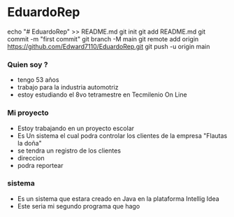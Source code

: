 # EduardoRep
echo "# EduardoRep" >> README.md
git init
git add README.md
git commit -m "first commit"
git branch -M main
git remote add origin https://github.com/Edward7110/EduardoRep.git
git push -u origin main
### Quien soy ?
- tengo 53 años
- trabajo para la industria automotriz
- estoy estudiando el 8vo tetramestre en Tecmilenio On Line

### Mi proyecto 
- Estoy trabajando en un proyecto escolar
- Es Un sistema el cual podra controlar los clientes de la empresa "Flautas la doña"
- se tendra un registro de los clientes
- direccion 
- podra reportear

### sistema 
- Es un sistema que estara creado en Java en la plataforma Intellig Idea
- Este seria mi segundo programa que hago
   
